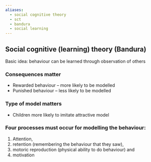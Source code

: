 ```yaml
---
aliases:
  - social cognitive theory
  - sct
  - bandura
  - social learning
---
```

## Social cognitive (learning) theory (Bandura)
Basic idea: behaviour can be learned through observation of others
### Consequences matter
* Rewarded behaviour – more likely to be modelled 
* Punished behaviour – less likely to be modelled

### Type of model matters 
* Children more likely to imitate attractive model

### Four processes must occur for modelling the behaviour:
1. Attention, 
2. retention (remembering the behaviour that they saw), 
3. motoric reproduction (physical ability to do behaviour) and 
4. motivation